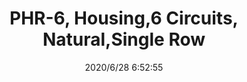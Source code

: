 ﻿---
layout: post 
title: PHR-6, Housing,6 Circuits, Natural,Single Row
tags: PH
categories: housing-terminal
overview: PHR-6, Housing,6 Circuits, Natural,Single Row
series: 
part_number: PHR-6
thumb_img: static/202006/361-thumb-20200628145408.jpg
small_img: static/202006/361-20200628145408.jpg
date: 2020/6/28 6:52:55
---



